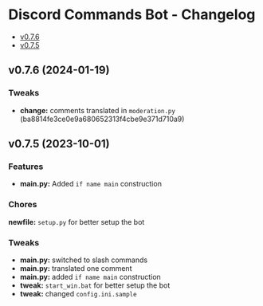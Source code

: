 # Discord Commands Bot - Changelog
- [v0.7.6](#v076-2024-01-19)
- [v0.7.5](#v075-2023-10-01)


## v0.7.6 (2024-01-19)

### Tweaks
- **change:** comments translated in `moderation.py` (ba8814fe3ce0e9a680652313f4cbe9e371d710a9)

## v0.7.5 (2023-10-01)

### Features
- **main.py:** Added `if name main` construction

### Chores
**newfile:** `setup.py` for better setup the bot

### Tweaks
- **main.py:** switched to slash commands
- **main.py:** translated one comment
- **main.py:** added `if name main` construction
- **tweak:** `start_win.bat` for better setup the bot
- **tweak:** changed `config.ini.sample`